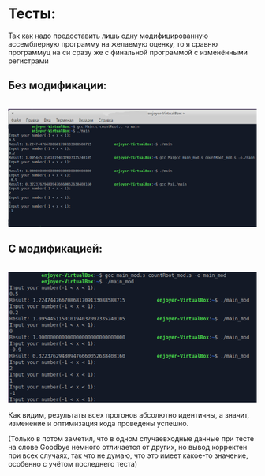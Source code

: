 # Тесты:

Так как надо предоставить лишь одну модифицированную ассемблерную программу на желаемую оценку, то я сравню программуц на си сразу же с финальной программой  с изменёнными регистрами

## Без модификации:
<br> ![](666Orig_test.png)
## С модификацией:
<br> ![](666Mod_test.png)

Как видим, результаты всех прогонов абсолютно идентичны, а значит, изменение и оптимизация кода проведены успешно.

(Только в потом заметил, что в одном случаевходные данные при тесте на слове Goodbye немного отличается от других, но вывод корректен при всех случаях, так что не думаю, что это имеет какое-то значение, особенно с учётом последнего теста)
